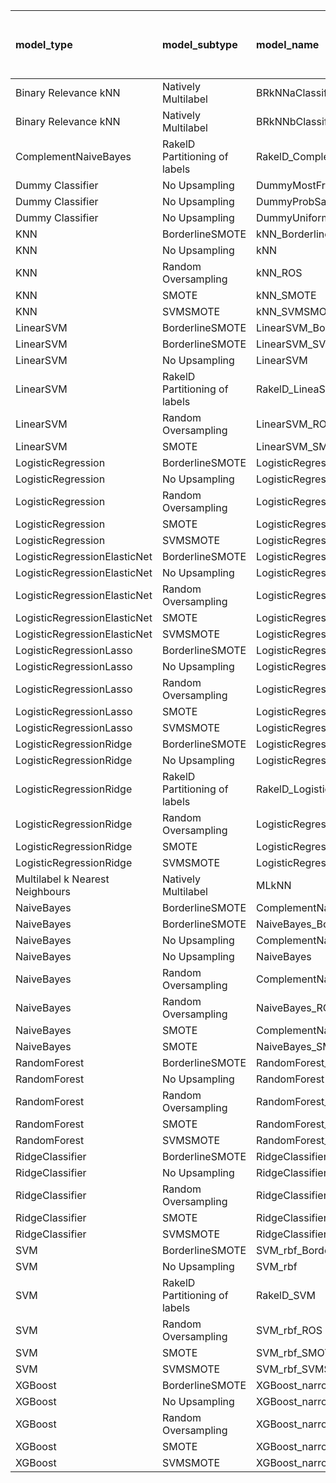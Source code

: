 | model_type                      | model_subtype                 | model_name                                   |   title |   title and first paragraph |   title and 5 sentences |   title and 10 sentences |   title and first sentence each paragraph | raw text   |
|:--------------------------------|:------------------------------|:---------------------------------------------|--------:|----------------------------:|------------------------:|-------------------------:|------------------------------------------:|:-----------|
| Binary Relevance kNN            | Natively Multilabel           | BRkNNaClassifier                             |   0.108 |                       0.187 |                   0.106 |                    0.065 |                                     0     | 0.086      |
| Binary Relevance kNN            | Natively Multilabel           | BRkNNbClassifier                             |   0.11  |                       0.074 |                   0.074 |                    0.078 |                                     0.073 | 0.067      |
| ComplementNaiveBayes            | RakelD Partitioning of labels | RakelD_ComplementNB                          |   0.318 |                       0.425 |                   0.359 |                    0.365 |                                     0.345 | 0.389      |
| Dummy Classifier                | No Upsampling                 | DummyMostFrequent                            |   0     |                       0     |                   0     |                    0     |                                     0     | 0.000      |
| Dummy Classifier                | No Upsampling                 | DummyProbSampling                            |   0.294 |                       0.238 |                   0.292 |                    0.235 |                                     0.34  | 0.315      |
| Dummy Classifier                | No Upsampling                 | DummyUniformSampling                         |   0.389 |                       0.365 |                   0.341 |                    0.329 |                                     0.371 | 0.332      |
| KNN                             | BorderlineSMOTE               | kNN_BorderlineSMOTE                          |   0.413 |                       0.43  |                   0.401 |                    0.414 |                                     0.348 | 0.436      |
| KNN                             | No Upsampling                 | kNN                                          |   0.23  |                       0.256 |                   0.194 |                    0.119 |                                     0.059 | 0.070      |
| KNN                             | Random Oversampling           | kNN_ROS                                      |   0.331 |                       0.433 |                   0.333 |                    0.273 |                                     0.141 | 0.240      |
| KNN                             | SMOTE                         | kNN_SMOTE                                    |   0.414 |                       0.435 |                   0.436 |                    0.433 |                                     0.342 | 0.432      |
| KNN                             | SVMSMOTE                      | kNN_SVMSMOTE                                 |   0.412 |                       0     |                   0     |                    0     |                                     0     | 0.436      |
| LinearSVM                       | BorderlineSMOTE               | LinearSVM_BorderlineSMOTE                    |   0.248 |                       0.319 |                   0.322 |                    0.251 |                                     0.327 | 0.311      |
| LinearSVM                       | BorderlineSMOTE               | LinearSVM_SVMSMOTE                           |   0.248 |                       0     |                   0     |                    0     |                                     0     | 0.311      |
| LinearSVM                       | No Upsampling                 | LinearSVM                                    |   0.248 |                       0.319 |                   0.322 |                    0.251 |                                     0.327 | 0.311      |
| LinearSVM                       | RakelD Partitioning of labels | RakelD_LineaSVM                              |   0.272 |                       0.294 |                   0.319 |                    0.227 |                                     0.292 | 0.305      |
| LinearSVM                       | Random Oversampling           | LinearSVM_ROS                                |   0.248 |                       0.319 |                   0.322 |                    0.251 |                                     0.327 | 0.311      |
| LinearSVM                       | SMOTE                         | LinearSVM_SMOTE                              |   0.248 |                       0.319 |                   0.322 |                    0.251 |                                     0.327 | 0.311      |
| LogisticRegression              | BorderlineSMOTE               | LogisticRegression_BorderlineSMOTE           |   0.255 |                       0.315 |                   0.31  |                    0.256 |                                     0.316 | 0.337      |
| LogisticRegression              | No Upsampling                 | LogisticRegression                           |   0.25  |                       0.331 |                   0.327 |                    0.25  |                                     0.313 | 0.327      |
| LogisticRegression              | Random Oversampling           | LogisticRegression_ROS                       |   0.273 |                       0.308 |                   0.312 |                    0.252 |                                     0.308 | 0.316      |
| LogisticRegression              | SMOTE                         | LogisticRegression_SMOTE                     |   0.274 |                       0.325 |                   0.31  |                    0.249 |                                     0.336 | 0.321      |
| LogisticRegression              | SVMSMOTE                      | LogisticRegression_SVMSMOTE                  |   0.317 |                       0.349 |                   0.322 |                    0.254 |                                     0.331 | 0.335      |
| LogisticRegressionElasticNet    | BorderlineSMOTE               | LogisticRegressionElasticNet_BorderlineSMOTE |   0.233 |                       0.353 |                   0.312 |                    0.295 |                                     0.355 | 0.324      |
| LogisticRegressionElasticNet    | No Upsampling                 | LogisticRegressionElasticNet                 |   0.225 |                       0.34  |                   0.304 |                    0.272 |                                     0.333 | 0.316      |
| LogisticRegressionElasticNet    | Random Oversampling           | LogisticRegressionElasticNet_ROS             |   0.233 |                       0.354 |                   0.312 |                    0.294 |                                     0.361 | 0.351      |
| LogisticRegressionElasticNet    | SMOTE                         | LogisticRegressionElasticNet_SMOTE           |   0.233 |                       0.353 |                   0.3   |                    0.301 |                                     0.354 | 0.325      |
| LogisticRegressionElasticNet    | SVMSMOTE                      | LogisticRegressionElasticNet_SVMSMOTE        |   0.241 |                       0.365 |                   0.339 |                    0.273 |                                     0.347 | 0.337      |
| LogisticRegressionLasso         | BorderlineSMOTE               | LogisticRegressionLasso_BorderlineSMOTE      |   0.28  |                       0.418 |                   0.306 |                    0.298 |                                     0.372 | 0.407      |
| LogisticRegressionLasso         | No Upsampling                 | LogisticRegressionLasso                      |   0.279 |                       0.436 |                   0.282 |                    0.28  |                                     0.37  | 0.394      |
| LogisticRegressionLasso         | Random Oversampling           | LogisticRegressionLasso_ROS                  |   0.281 |                       0.44  |                   0.33  |                    0.293 |                                     0.389 | 0.430      |
| LogisticRegressionLasso         | SMOTE                         | LogisticRegressionLasso_SMOTE                |   0.278 |                       0.438 |                   0.299 |                    0.281 |                                     0.375 | 0.399      |
| LogisticRegressionLasso         | SVMSMOTE                      | LogisticRegressionLasso_SVMSMOTE             |   0.248 |                       0.381 |                   0.365 |                    0.273 |                                     0.382 | 0.390      |
| LogisticRegressionRidge         | BorderlineSMOTE               | LogisticRegressionRidge_BorderlineSMOTE      |   0.28  |                       0.345 |                   0.323 |                    0.267 |                                     0.294 | 0.310      |
| LogisticRegressionRidge         | No Upsampling                 | LogisticRegressionRidge                      |   0.261 |                       0.332 |                   0.316 |                    0.28  |                                     0.286 | 0.262      |
| LogisticRegressionRidge         | RakelD Partitioning of labels | RakelD_LogisticRegression                    |   0.267 |                       0.333 |                   0.335 |                    0.261 |                                     0.298 | 0.291      |
| LogisticRegressionRidge         | Random Oversampling           | LogisticRegressionRidge_ROS                  |   0.285 |                       0.385 |                   0.327 |                    0.308 |                                     0.313 | 0.323      |
| LogisticRegressionRidge         | SMOTE                         | LogisticRegressionRidge_SMOTE                |   0.274 |                       0.348 |                   0.321 |                    0.279 |                                     0.315 | 0.309      |
| LogisticRegressionRidge         | SVMSMOTE                      | LogisticRegressionRidge_SVMSMOTE             |   0.332 |                       0.339 |                   0.306 |                    0.273 |                                     0.286 | 0.274      |
| Multilabel k Nearest Neighbours | Natively Multilabel           | MLkNN                                        |   0.261 |                       0.306 |                   0.348 |                    0.236 |                                     0.123 | 0.297      |
| NaiveBayes                      | BorderlineSMOTE               | ComplementNaiveBayes_BorderlineSMOTE         |   0.359 |                       0.41  |                   0.424 |                    0.443 |                                     0.452 | 0.527      |
| NaiveBayes                      | BorderlineSMOTE               | NaiveBayes_BorderlineSMOTE                   |   0.384 |                       0.417 |                   0.442 |                    0.441 |                                     0.472 | 0.533      |
| NaiveBayes                      | No Upsampling                 | ComplementNaiveBayes                         |   0.275 |                       0.366 |                   0.354 |                    0.288 |                                     0.27  | 0.264      |
| NaiveBayes                      | No Upsampling                 | NaiveBayes                                   |   0.058 |                       0.114 |                   0.15  |                    0.168 |                                     0.109 | 0.169      |
| NaiveBayes                      | Random Oversampling           | ComplementNaiveBayes_ROS                     |   0.361 |                       0.41  |                   0.447 |                    0.453 |                                     0.47  | 0.550      |
| NaiveBayes                      | Random Oversampling           | NaiveBayes_ROS                               |   0.375 |                       0.421 |                   0.431 |                    0.439 |                                     0.462 | **0.556**  |
| NaiveBayes                      | SMOTE                         | ComplementNaiveBayes_SMOTE                   |   0.364 |                       0.418 |                   0.418 |                    0.482 |                                     0.451 | 0.525      |
| NaiveBayes                      | SMOTE                         | NaiveBayes_SMOTE                             |   0.347 |                       0.434 |                   0.446 |                    0.422 |                                     0.465 | 0.520      |
| RandomForest                    | BorderlineSMOTE               | RandomForest_BorderlineSMOTE                 |   0.262 |                       0.271 |                   0.241 |                    0.249 |                                     0.27  | 0.311      |
| RandomForest                    | No Upsampling                 | RandomForest                                 |   0.259 |                       0.256 |                   0.245 |                    0.284 |                                     0.259 | 0.243      |
| RandomForest                    | Random Oversampling           | RandomForest_ROS                             |   0.271 |                       0.308 |                   0.272 |                    0.272 |                                     0.314 | 0.343      |
| RandomForest                    | SMOTE                         | RandomForest_SMOTE                           |   0.255 |                       0.258 |                   0.242 |                    0.227 |                                     0.299 | 0.315      |
| RandomForest                    | SVMSMOTE                      | RandomForest_SVMSMOTE                        |   0.27  |                       0.268 |                   0.257 |                    0.251 |                                     0.307 | 0.299      |
| RidgeClassifier                 | BorderlineSMOTE               | RidgeClassifier_BorderlineSMOTE              |   0.281 |                       0.394 |                   0.324 |                    0.292 |                                     0.312 | 0.324      |
| RidgeClassifier                 | No Upsampling                 | RidgeClassifier                              |   0.281 |                       0.394 |                   0.324 |                    0.292 |                                     0.312 | 0.324      |
| RidgeClassifier                 | Random Oversampling           | RidgeClassifier_ROS                          |   0.281 |                       0.394 |                   0.324 |                    0.292 |                                     0.312 | 0.324      |
| RidgeClassifier                 | SMOTE                         | RidgeClassifier_SMOTE                        |   0.281 |                       0.394 |                   0.324 |                    0.292 |                                     0.312 | 0.324      |
| RidgeClassifier                 | SVMSMOTE                      | RidgeClassifier_SVMSMOTE                     |   0.355 |                       0.383 |                   0.312 |                    0.273 |                                     0.288 | 0.328      |
| SVM                             | BorderlineSMOTE               | SVM_rbf_BorderlineSMOTE                      |   0.125 |                       0     |                   0     |                    0     |                                     0.015 | 0.000      |
| SVM                             | No Upsampling                 | SVM_rbf                                      |   0.067 |                       0     |                   0.015 |                    0     |                                     0.015 | 0.000      |
| SVM                             | RakelD Partitioning of labels | RakelD_SVM                                   |   0.061 |                       0.026 |                   0.077 |                    0.023 |                                     0     | 0.000      |
| SVM                             | Random Oversampling           | SVM_rbf_ROS                                  |   0.165 |                       0.049 |                   0.094 |                    0.044 |                                     0.063 | 0.000      |
| SVM                             | SMOTE                         | SVM_rbf_SMOTE                                |   0.151 |                       0     |                   0     |                    0     |                                     0.015 | 0.000      |
| SVM                             | SVMSMOTE                      | SVM_rbf_SVMSMOTE                             |   0.297 |                       0.014 |                   0.015 |                    0     |                                     0     | 0.015      |
| XGBoost                         | BorderlineSMOTE               | XGBoost_narrow_BorderlineSMOTE               |   0.194 |                       0.324 |                   0.28  |                    0.29  |                                     0.33  | 0.342      |
| XGBoost                         | No Upsampling                 | XGBoost_narrow                               |   0.199 |                       0.3   |                   0.294 |                    0.271 |                                     0.31  | 0.371      |
| XGBoost                         | Random Oversampling           | XGBoost_narrow_ROS                           |   0.237 |                       0.317 |                   0.313 |                    0.303 |                                     0.344 | 0.398      |
| XGBoost                         | SMOTE                         | XGBoost_narrow_SMOTE                         |   0.21  |                       0.339 |                   0.277 |                    0.256 |                                     0.308 | 0.419      |
| XGBoost                         | SVMSMOTE                      | XGBoost_narrow_SVMSMOTE                      |   0.162 |                       0.308 |                   0.277 |                    0.25  |                                     0.306 | 0.340      |